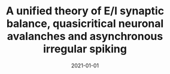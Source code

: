 ---
title: "A unified theory of E/I synaptic balance, quasicritical neuronal avalanches and asynchronous irregular spiking"
collection: publications
permalink: /publication/2021-01-01-A-unified-theory-of-EI-synaptic-balance-quasicritical-neuronal-avalanches-and-asynchronous-irregular-spiking
date: 2021-01-01
venue: 'J. Phys. Complex.'
paperurl: 'https://dx.doi.org/10.1088/2632-072x/ac2792'
citation: ' <u>Mauricio Girardi-Schappo</u>,  Emilio Galera,  Tawan Carvalho,  Ludmila Brochini,  Nilton Kamiji,  Antonio Roque,  Osame Kinouchi, &quot;A unified theory of E/I synaptic balance, quasicritical neuronal avalanches and asynchronous irregular spiking.&quot; J. Phys. Complex., 2021.'
pubtype:  paper
---